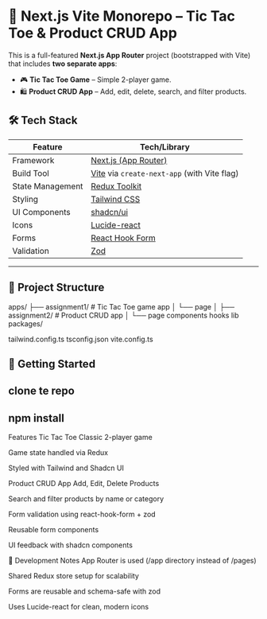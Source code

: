 # 🧩 Next.js Vite Monorepo – Tic Tac Toe & Product CRUD App

This is a full-featured **Next.js App Router** project (bootstrapped with Vite) that includes **two separate apps**:

- 🎮 **Tic Tac Toe Game** – Simple 2-player game.
- 🛍️ **Product CRUD App** – Add, edit, delete, search, and filter products.

## 🛠 Tech Stack

| Feature               | Tech/Library             |
|-----------------------|--------------------------|
| Framework             | [Next.js (App Router)](https://nextjs.org/docs/app) |
| Build Tool            | [Vite](https://vitejs.dev/) via `create-next-app` (with Vite flag) |
| State Management      | [Redux Toolkit](https://redux-toolkit.js.org/) |
| Styling               | [Tailwind CSS](https://tailwindcss.com/) |
| UI Components         | [shadcn/ui](https://ui.shadcn.com/) |
| Icons                 | [Lucide-react](https://lucide.dev/) |
| Forms                | [React Hook Form](https://react-hook-form.com/) |
| Validation            | [Zod](https://zod.dev/) |

---

## 📁 Project Structure


apps/
├── assignment1/ # Tic Tac Toe game app
│ └── page
│
├── assignment2/ # Product CRUD app
│ └── page
components
hooks
lib
packages/

tailwind.config.ts
tsconfig.json
vite.config.ts

## 🚀 Getting Started
## clone te repo
## npm install


Features
Tic Tac Toe
Classic 2-player game

Game state handled via Redux

Styled with Tailwind and Shadcn UI

Product CRUD App
Add, Edit, Delete Products

Search and filter products by name or category

Form validation using react-hook-form + zod

Reusable form components

UI feedback with shadcn components

🧪 Development Notes
App Router is used (/app directory instead of /pages)

Shared Redux store setup for scalability

Forms are reusable and schema-safe with zod

Uses Lucide-react for clean, modern icons




